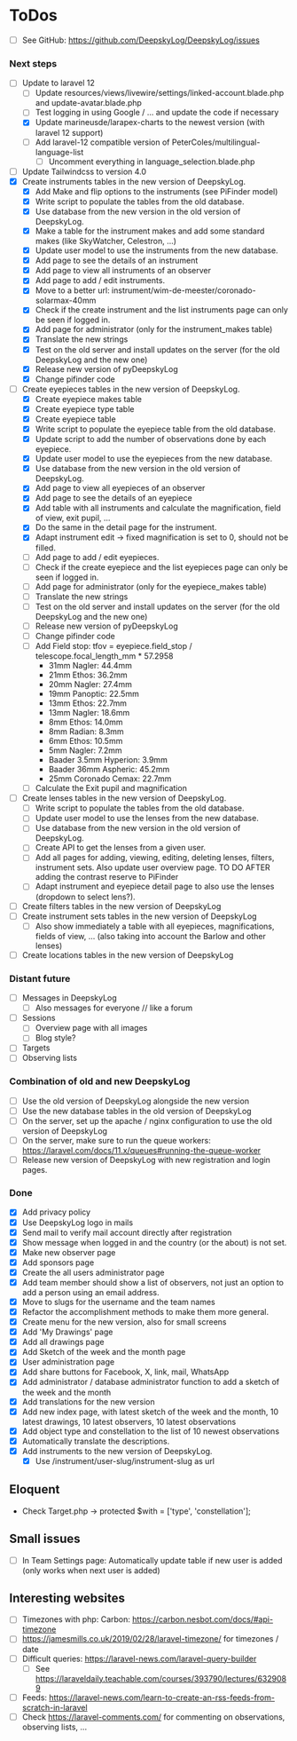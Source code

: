 # ToDos

+ [ ] See GitHub: <https://github.com/DeepskyLog/DeepskyLog/issues>

### Next steps

+ [ ] Update to laravel 12
    + [ ] Update resources/views/livewire/settings/linked-account.blade.php and update-avatar.blade.php
    + [ ] Test logging in using Google / ... and update the code if necessary
    + [X] Update marineusde/larapex-charts to the newest version (with laravel 12 support)
    + [ ] Add laravel-12 compatible version of PeterColes/multilingual-language-list
        + [ ] Uncomment everything in language_selection.blade.php
+ [ ] Update Tailwindcss to version 4.0
+ [X] Create instruments tables in the new version of DeepskyLog.
    + [X] Add Make and flip options to the instruments (see PiFinder model)
    + [X] Write script to populate the tables from the old database.
    + [X] Use database from the new version in the old version of DeepskyLog.
    + [X] Make a table for the instrument makes and add some standard makes (like SkyWatcher, Celestron, ...)
    + [X] Update user model to use the instruments from the new database.
    + [X] Add page to see the details of an instrument
    + [X] Add page to view all instruments of an observer
    + [X] Add page to add / edit instruments.
    + [X] Move to a better url: instrument/wim-de-meester/coronado-solarmax-40mm
    + [X] Check if the create instrument and the list instruments page can only be seen if logged in.
    + [X] Add page for administrator (only for the instrument_makes table)
    + [X] Translate the new strings
    + [X] Test on the old server and install updates on the server (for the old DeepskyLog and the new one)
    + [X] Release new version of pyDeepskyLog
    + [X] Change pifinder code
+ [ ] Create eyepieces tables in the new version of DeepskyLog.
    + [X] Create eyepiece makes table
    + [X] Create eyepiece type table
    + [X] Create eyepiece table
    + [X] Write script to populate the eyepiece table from the old database.
    + [X] Update script to add the number of observations done by each eyepiece.
    + [X] Update user model to use the eyepieces from the new database.
    + [X] Use database from the new version in the old version of DeepskyLog.
    + [X] Add page to view all eyepieces of an observer
    + [X] Add page to see the details of an eyepiece
    + [X] Add table with all instruments and calculate the magnification, field of view, exit pupil, ...
    + [X] Do the same in the detail page for the instrument.
    + [X] Adapt instrument edit -> fixed magnification is set to 0, should not be filled.
    + [ ] Add page to add / edit eyepieces.
    + [ ] Check if the create eyepiece and the list eyepieces page can only be seen if logged in.
    + [ ] Add page for administrator (only for the eyepiece_makes table)
    + [ ] Translate the new strings
    + [ ] Test on the old server and install updates on the server (for the old DeepskyLog and the new one)
    + [ ] Release new version of pyDeepskyLog
    + [ ] Change pifinder code
    + [ ] Add Field stop: tfov = eyepiece.field_stop / telescope.focal_length_mm * 57.2958
        + 31mm Nagler: 44.4mm
        + 21mm Ethos: 36.2mm
        + 20mm Nagler: 27.4mm
        + 19mm Panoptic: 22.5mm
        + 13mm Ethos: 22.7mm
        + 13mm Nagler: 18.6mm
        + 8mm Ethos: 14.0mm
        + 8mm Radian: 8.3mm
        + 6mm Ethos: 10.5mm
        + 5mm Nagler: 7.2mm
        + Baader 3.5mm Hyperion: 3.9mm
        + Baader 36mm Aspheric: 45.2mm
        + 25mm Coronado Cemax: 22.7mm
    + [ ] Calculate the Exit pupil and magnification
+ [ ] Create lenses tables in the new version of DeepskyLog.
    + [ ] Write script to populate the tables from the old database.
    + [ ] Update user model to use the lenses from the new database.
    + [ ] Use database from the new version in the old version of DeepskyLog.
    + [ ] Create API to get the lenses from a given user.
    + [ ] Add all pages for adding, viewing, editing, deleting lenses, filters, instrument sets. Also update user
      overview page. TO DO AFTER adding the contrast reserve to PiFinder
    + [ ] Adapt instrument and eyepiece detail page to also use the lenses (dropdown to select lens?).
+ [ ] Create filters tables in the new version of DeepskyLog
+ [ ] Create instrument sets tables in the new version of DeepskyLog
    + [ ] Also show immediately a table with all eyepieces, magnifications, fields of view, ... (also taking into
      account the Barlow and other lenses)
+ [ ] Create locations tables in the new version of DeepskyLog

### Distant future

+ [ ] Messages in DeepskyLog
    + [ ] Also messages for everyone // like a forum
+ [ ] Sessions
    + [ ] Overview page with all images
    + [ ] Blog style?
+ [ ] Targets
+ [ ] Observing lists

### Combination of old and new DeepskyLog

+ [ ] Use the old version of DeepskyLog alongside the new version
+ [ ] Use the new database tables in the old version of DeepskyLog
+ [ ] On the server, set up the apache / nginx configuration to use the old version of DeepskyLog
+ [ ] On the server, make sure to run the queue workers: https://laravel.com/docs/11.x/queues#running-the-queue-worker
+ [ ] Release new version of DeepskyLog with new registration and login pages.

### Done

+ [X] Add privacy policy
+ [X] Use DeepskyLog logo in mails
+ [X] Send mail to verify mail account directly after registration
+ [X] Show message when logged in and the country (or the about) is not set.
+ [X] Make new observer page
+ [X] Add sponsors page
+ [X] Create the all users administrator page
+ [X] Add team member should show a list of observers, not just an option to add a person using an email address.
+ [X] Move to slugs for the username and the team names
+ [X] Refactor the accomplishment methods to make them more general.
+ [X] Create menu for the new version, also for small screens
+ [X] Add 'My Drawings' page
+ [X] Add all drawings page
+ [X] Add Sketch of the week and the month page
+ [X] User administration page
+ [X] Add share buttons for Facebook, X, link, mail, WhatsApp
+ [X] Add administrator / database administrator function to add a sketch of the week and the month
+ [X] Add translations for the new version
+ [X] Add new index page, with latest sketch of the week and the month, 10 latest drawings, 10 latest observers, 10
  latest observations
+ [X] Add object type and constellation to the list of 10 newest observations
+ [X] Automatically translate the descriptions.
+ [X] Add instruments to the new version of DeepskyLog.
    + [X] Use /instrument/user-slug/instrument-slug as url

## Eloquent

+ Check Target.php -> protected $with = ['type', 'constellation'];

## Small issues

+ [ ] In Team Settings page: Automatically update table if new user is added (only works when next user is added)

## Interesting websites

+ [ ] Timezones with php: Carbon: <https://carbon.nesbot.com/docs/#api-timezone>
+ [ ] <https://jamesmills.co.uk/2019/02/28/laravel-timezone/> for timezones / date
+ [ ] Difficult queries: <https://laravel-news.com/laravel-query-builder>
    + [ ] See https://laraveldaily.teachable.com/courses/393790/lectures/6329089
+ [ ] Feeds: https://laravel-news.com/learn-to-create-an-rss-feeds-from-scratch-in-laravel
+ [ ] Check https://laravel-comments.com/ for commenting on observations, observing lists, ...
